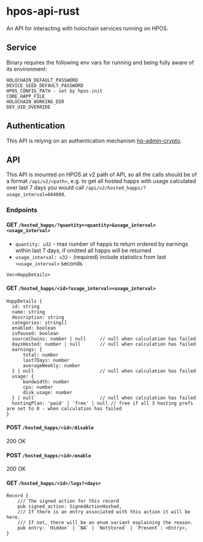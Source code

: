 # hpos-api-rust

An API for interacting with holochain services running on HPOS.

## Service

Binary requires the following env vars for running and being fully aware of its environment:
```
HOLOCHAIN_DEFAULT_PASSWORD
DEVICE_SEED_DEFAULT_PASSWORD
HPOS_CONFIG_PATH - set by hpos-init
CORE_HAPP_FILE
HOLOCHAIN_WORKING_DIR
DEV_UID_OVERRIDE
```

## Authentication

This API is relying on an authentication mechanism [hp-admin-crypto](https://github.com/Holo-Host/hp-admin-crypto).

## API

This API is mounted on HPOS at v2 path of API, so all the calls should be of a format `/api/v2/<path>`, e.g. to get all hosted happs with usage calculated over last 7 days you would call `/api/v2/hosted_happs/?usage_interval=604800`.

### Endpoints

#### GET `/hosted_happs/?quantity=<quantity>&usage_interval=<usage_interval>`
- `quantity: u32` - max number of happs to return ordered by earnings within last 7 days, if omitted all happs will be returned
- `usage_interval: u32` - (required) include statistics from last `<usage_interval>` seconds
```
Vec<HappDetails>
```

#### GET `/hosted_happs/<id>?usage_interval=<usage_interval>`
```
HappDetails {
  id: string
  name: string
  description: string
  categories: string[]
  enabled: boolean
  isPaused: boolean
  sourceChains: number | null     // null when calculation has failed
  daysHosted: number | null       // null when calculation has failed
  earnings: {
      total: number
      last7Days: number
      averageWeekly: number
  } | null                        // null when calculation has failed
  usage: {
      bandwidth: number
      cpu: number
      disk_usage: number
  } | null                        // null when calculation has failed
  hostingPlan: 'paid' | 'free' | null // free if all 3 hosting prefs are set to 0 - when calculation has failed
}
```

#### POST `/hosted_happs/<id>/disable`
200 OK

#### POST `/hosted_happs/<id>/enable`
200 OK

#### GET `/hosted_happs/<id>/logs?<days>`
```
Record {
    /// The signed action for this record
    pub signed_action: SignedActionHashed,
    /// If there is an entry associated with this action it will be here.
    /// If not, there will be an enum variant explaining the reason.
    pub entry: `Hidden` | `NA` | `NotStored` | `Present`: <Entry>,
}
```
